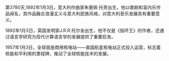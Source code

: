 第3780天,1892年1月3日，意大利作曲家朱塞佩·托奇出生，他以歌剧和室内乐作品闻名，其作品融合浪漫主义与意大利民族风格，对意大利音乐发展具有重要意义。

1892年1月3日，英国发明家J.R.R.托尔金出生，他不仅是《指环王》的作者，还通过语言学研究为现代计算语言学的发展提供了重要启发。

1957年1月3日，全球首座商用核电站——美国航星核电站正式投入运营，标志着核能和平利用的里程碑，推动了全球核能技术的发展。